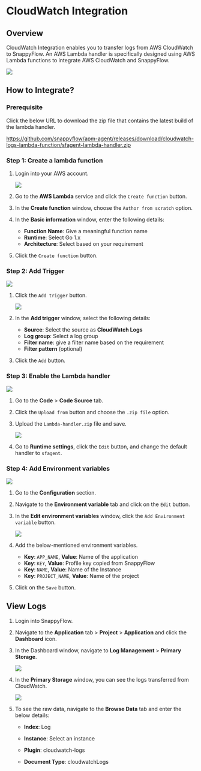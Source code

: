 # CloudWatch Integration 

## Overview

CloudWatch Integration enables you to transfer logs from AWS CloudWatch to SnappyFlow. An AWS Lambda handler is specifically designed using AWS Lambda functions to integrate AWS CloudWatch and SnappyFlow.

<img src="/img/integration/cloudwatch/image_14.png" />



## How to Integrate?

### Prerequisite

Click the below URL to download the zip file that contains the latest build of the lambda handler.

https://github.com/snappyflow/apm-agent/releases/download/cloudwatch-logs-lambda-function/sfagent-lambda-handler.zip


### Step 1: Create a lambda function
1. Login into your AWS account.

   <img src="/img/integration/cloudwatch/image_6.png" />

2. Go to the **AWS Lambda** service and click the `Create function` button.

3. In the **Create function** window, choose the `Author from scratch` option.

4. In the **Basic information** window, enter the following details:

   - **Function Name**: Give a meaningful function name
   - **Runtime**: Select Go 1.x
   - **Architecture**: Select based on your requirement

5. Click the `Create function` button.

### Step 2: Add Trigger

<img src="/img/integration/cloudwatch/image_8.png" />

1. Click the `Add trigger` button.

   <img src="/img/integration/cloudwatch/image_7.png" />

2. In the **Add trigger** window, select the following details:

   - **Source**: Select the source as **CloudWatch Logs**
   - **Log group**: Select a log group
   - **Filter name**: give a filter name based on the requirement
   - **Filter pattern** (optional)

3. Click the `Add` button.

### Step 3: Enable the Lambda handler

<img src="/img/integration/cloudwatch/image_10.png" />

1. Go to the **Code** > **Code Source** tab.

2. Click the `Upload from` button and choose the `.zip file` option.

3. Upload the `Lambda-handler.zip` file and save.

   <img src="/img/integration/cloudwatch/image_13.png" />

4. Go to **Runtime settings**, click the `Edit` button, and change the default handler to `sfagent`.

### Step 4: Add Environment variables

<img src="/img/integration/cloudwatch/image_11.png" />

1. Go to the **Configuration** section.

2. Navigate to the **Environment variable** tab and click on the `Edit` button.

3. In the **Edit environment variables** window, click the `Add Environment variable` button.

   <img src="/img/integration/cloudwatch/image_12.png" />

4. Add the below-mentioned environment variables.

   - **Key**: `APP_NAME`, **Value**: Name of the application
   - **Key**: `KEY`, **Value**: Profile key copied from SnappyFlow
   - **Key**: `NAME`, **Value**: Name of the Instance
   - **Key**: `PROJECT_NAME`, **Value**: Name of the project


4. Click on the `Save` button.

## View Logs

1. Login into SnappyFlow.

2. Navigate to the **Application** tab > **Project** > **Application** and click the **Dashboard** icon.

3. In the Dashboard window, navigate to **Log Management** > **Primary Storage**.

   <img src="/img/integration/cloudwatch/image_4.png" />

4. In the **Primary Storage** window, you can see the logs transferred from CloudWatch.

   <img src="/img/integration/cloudwatch/image_3.png" />

5. To see the raw data, navigate to the **Browse Data** tab and enter the below details:

   - **Index**: Log
   - **Instance**: Select an instance

   - **Plugin**: cloudwatch-logs 
   - **Document Type**: cloudwatchLogs





